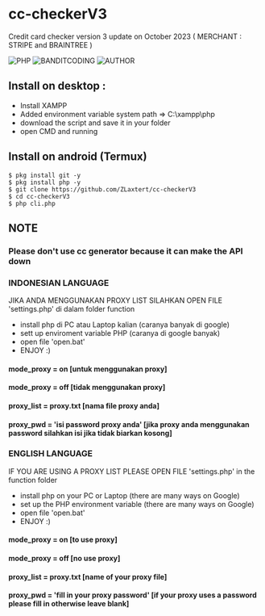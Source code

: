 # cc-checkerV3
Credit card checker version 3 update on October 2023 ( MERCHANT : STRIPE and BRAINTREE )

![PHP](https://img.shields.io/badge/language-PHP-blue.svg)
![BANDITCODING](https://img.shields.io/badge/Team-Darkxcode-green)
![AUTHOR](https://img.shields.io/badge/Author-Zlaxtert-orange)

## Install on desktop : 
- Install XAMPP
- Added environment variable system path => C:\xampp\php
- download the script and save it in your folder
- open CMD and running

## Install on android (Termux)
    $ pkg install git -y
    $ pkg install php -y
    $ git clone https://github.com/ZLaxtert/cc-checkerV3
    $ cd cc-checkerV3
    $ php cli.php

## NOTE

### Please don't use cc generator because it can make the API down

### INDONESIAN LANGUAGE

JIKA ANDA MENGGUNAKAN PROXY LIST SILAHKAN OPEN FILE 'settings.php' di dalam folder function

- install php di PC atau Laptop kalian (caranya banyak di google)
- sett up enviroment variable PHP (caranya di google banyak)
- open file 'open.bat'
- ENJOY :)

#### mode_proxy = on [untuk menggunakan proxy]
#### mode_proxy = off [tidak menggunakan proxy]
#### proxy_list = proxy.txt [nama file proxy anda]
#### proxy_pwd  = 'isi password proxy anda' [jika proxy anda menggunakan password silahkan isi jika tidak biarkan kosong]

### ENGLISH LANGUAGE

IF YOU ARE USING A PROXY LIST PLEASE OPEN FILE 'settings.php' in the function folder

- install php on your PC or Laptop (there are many ways on Google)
- set up the PHP environment variable (there are many ways on Google)
- open file 'open.bat'
- ENJOY :)

#### mode_proxy = on [to use proxy]
#### mode_proxy = off [no use proxy]
#### proxy_list = proxy.txt [name of your proxy file]
#### proxy_pwd = 'fill in your proxy password' [if your proxy uses a password please fill in otherwise leave blank]
